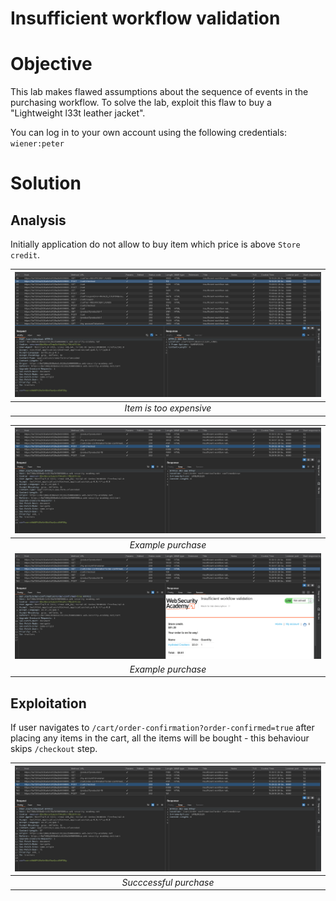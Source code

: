 # Insufficient workflow validation
# Objective
This lab makes flawed assumptions about the sequence of events in the purchasing workflow. To solve the lab, exploit this flaw to buy a "Lightweight l33t leather jacket".

You can log in to your own account using the following credentials: `wiener:peter`

# Solution
## Analysis
Initially application do not allow to buy item which price is above `Store credit`.

|![](Images/image-35.png)|
|:--:| 
| *Item is too expensive* |

|![](Images/image-36.png)|
|:--:| 
| *Example purchase* |
|![](Images/image-37.png)|
| *Example purchase* |

## Exploitation
If user navigates to `/cart/order-confirmation?order-confirmed=true` after placing any items in the cart, all the items will be bought - this behaviour skips `/checkout` step.

|![](Images/image-36.png)|
|:--:| 
| *Succcessful purchase* |